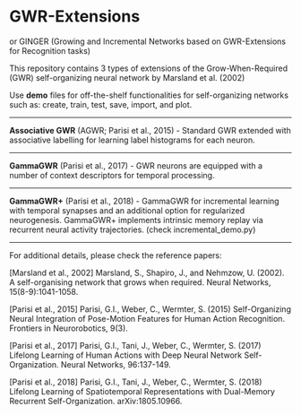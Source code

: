 # GWR-Extensions
or GINGER (Growing and Incremental Networks based on GWR-Extensions for Recognition tasks)

This repository contains 3 types of extensions of the Grow-When-Required (GWR) self-organizing neural network by Marsland et al. (2002)

Use **demo** files for off-the-shelf functionalities for self-organizing networks such as: create, train, test, save, import, and plot.

----------------------------------------------------------
**Associative GWR** (AGWR; Parisi et al., 2015) - Standard GWR extended with associative labelling for learning label histograms for each neuron.

----------------------------------------------------------
**GammaGWR** (Parisi et al., 2017) - GWR neurons are equipped with a number of context descriptors for temporal processing.

----------------------------------------------------------
**GammaGWR+** (Parisi et al., 2018) - GammaGWR for incremental learning with temporal synapses and an additional option for regularized neurogenesis. GammaGWR+ implements intrinsic memory replay via recurrent neural activity trajectories.
(check incremental_demo.py)

----------------------------------------------------------
For additional details, please check the reference papers:

[Marsland et al., 2002] Marsland, S., Shapiro, J., and Nehmzow, U. (2002). A self-organising network that grows when required. Neural Networks, 15(8-9):1041-1058.

[Parisi et al., 2015] Parisi, G.I., Weber, C., Wermter, S. (2015) Self-Organizing Neural Integration of Pose-Motion Features for Human Action Recognition. Frontiers in Neurorobotics, 9(3).

[Parisi et al., 2017] Parisi, G.I., Tani, J., Weber, C., Wermter, S. (2017) Lifelong Learning of Human Actions with Deep Neural Network Self-Organization. Neural Networks, 96:137-149.

[Parisi et al., 2018] Parisi, G.I., Tani, J., Weber, C., Wermter, S. (2018) Lifelong Learning of Spatiotemporal Representations with Dual-Memory Recurrent Self-Organization. arXiv:1805.10966.

